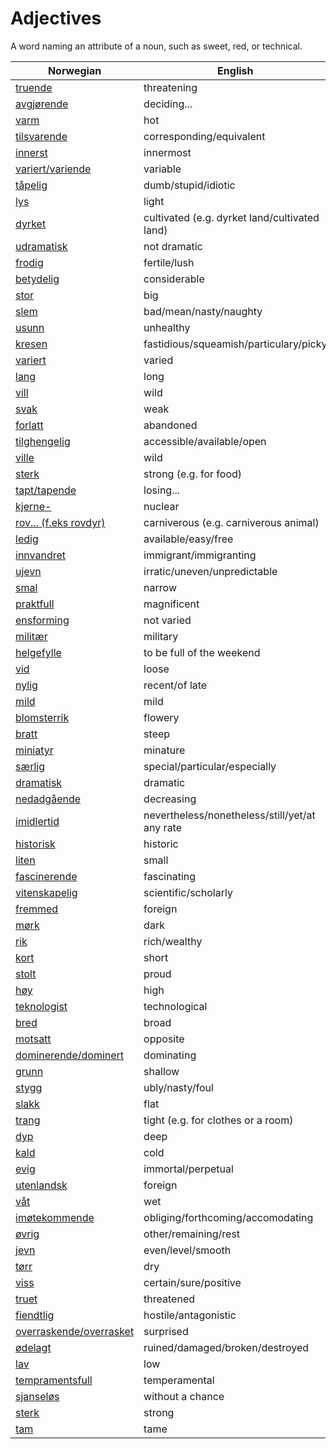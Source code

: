 # Adjectives

A word naming an attribute of a noun, such as sweet, red, or technical.

| Norwegian | English |
| --- | --- |
| [truende](https://www.ordnett.no/search?language=no&phrase=truende) | threatening |
| [avgjørende](https://www.ordnett.no/search?language=no&phrase=avgjørende) | deciding... |
| [varm](https://www.ordnett.no/search?language=no&phrase=varm) | hot |
| [tilsvarende](https://www.ordnett.no/search?language=no&phrase=tilsvarende) | corresponding/equivalent |
| [innerst](https://www.ordnett.no/search?language=no&phrase=innerst) | innermost |
| [variert/variende](https://www.ordnett.no/search?language=no&phrase=variert/variende) | variable |
| [tåpelig](https://www.ordnett.no/search?language=no&phrase=tåpelig) | dumb/stupid/idiotic |
| [lys](https://www.ordnett.no/search?language=no&phrase=lys) | light |
| [dyrket](https://www.ordnett.no/search?language=no&phrase=dyrket) | cultivated (e.g. dyrket land/cultivated land) |
| [udramatisk](https://www.ordnett.no/search?language=no&phrase=udramatisk) | not dramatic |
| [frodig](https://www.ordnett.no/search?language=no&phrase=frodig) | fertile/lush |
| [betydelig](https://www.ordnett.no/search?language=no&phrase=betydelig) | considerable |
| [stor](https://www.ordnett.no/search?language=no&phrase=stor) | big |
| [slem](https://www.ordnett.no/search?language=no&phrase=slem) | bad/mean/nasty/naughty |
| [usunn](https://www.ordnett.no/search?language=no&phrase=usunn) | unhealthy |
| [kresen](https://www.ordnett.no/search?language=no&phrase=kresen) | fastidious/squeamish/particulary/picky |
| [variert](https://www.ordnett.no/search?language=no&phrase=variert) | varied |
| [lang](https://www.ordnett.no/search?language=no&phrase=lang) | long |
| [vill](https://www.ordnett.no/search?language=no&phrase=vill) | wild |
| [svak](https://www.ordnett.no/search?language=no&phrase=svak) | weak |
| [forlatt](https://www.ordnett.no/search?language=no&phrase=forlatt) | abandoned |
| [tilghengelig](https://www.ordnett.no/search?language=no&phrase=tilghengelig) | accessible/available/open |
| [ville](https://www.ordnett.no/search?language=no&phrase=ville) | wild |
| [sterk](https://www.ordnett.no/search?language=no&phrase=sterk) | strong (e.g. for food) |
| [tapt/tapende](https://www.ordnett.no/search?language=no&phrase=tapt/tapende) | losing... |
| [kjerne-](https://www.ordnett.no/search?language=no&phrase=kjerne-) | nuclear |
| [rov... (f.eks rovdyr)](https://www.ordnett.no/search?language=no&phrase=rov...%20(f.eks%20rovdyr)) | carniverous (e.g. carniverous animal) |
| [ledig](https://www.ordnett.no/search?language=no&phrase=ledig) | available/easy/free |
| [innvandret](https://www.ordnett.no/search?language=no&phrase=innvandret) | immigrant/immigranting |
| [ujevn](https://www.ordnett.no/search?language=no&phrase=ujevn) | irratic/uneven/unpredictable |
| [smal](https://www.ordnett.no/search?language=no&phrase=smal) | narrow |
| [praktfull](https://www.ordnett.no/search?language=no&phrase=praktfull) | magnificent |
| [ensforming](https://www.ordnett.no/search?language=no&phrase=ensforming) | not varied |
| [militær](https://www.ordnett.no/search?language=no&phrase=militær) | military |
| [helgefylle](https://www.ordnett.no/search?language=no&phrase=helgefylle) | to be full of the weekend |
| [vid](https://www.ordnett.no/search?language=no&phrase=vid) | loose |
| [nylig](https://www.ordnett.no/search?language=no&phrase=nylig) | recent/of late |
| [mild](https://www.ordnett.no/search?language=no&phrase=mild) | mild |
| [blomsterrik](https://www.ordnett.no/search?language=no&phrase=blomsterrik) | flowery |
| [bratt](https://www.ordnett.no/search?language=no&phrase=bratt) | steep |
| [miniatyr](https://www.ordnett.no/search?language=no&phrase=miniatyr) | minature |
| [særlig](https://www.ordnett.no/search?language=no&phrase=særlig) | special/particular/especially |
| [dramatisk](https://www.ordnett.no/search?language=no&phrase=dramatisk) | dramatic |
| [nedadgående](https://www.ordnett.no/search?language=no&phrase=nedadgående) | decreasing |
| [imidlertid](https://www.ordnett.no/search?language=no&phrase=imidlertid) | nevertheless/nonetheless/still/yet/at any rate |
| [historisk](https://www.ordnett.no/search?language=no&phrase=historisk) | historic |
| [liten](https://www.ordnett.no/search?language=no&phrase=liten) | small |
| [fascinerende](https://www.ordnett.no/search?language=no&phrase=fascinerende) | fascinating |
| [vitenskapelig](https://www.ordnett.no/search?language=no&phrase=vitenskapelig) | scientific/scholarly |
| [fremmed](https://www.ordnett.no/search?language=no&phrase=fremmed) | foreign |
| [mørk](https://www.ordnett.no/search?language=no&phrase=mørk) | dark |
| [rik](https://www.ordnett.no/search?language=no&phrase=rik) | rich/wealthy |
| [kort](https://www.ordnett.no/search?language=no&phrase=kort) | short |
| [stolt](https://www.ordnett.no/search?language=no&phrase=stolt) | proud |
| [høy](https://www.ordnett.no/search?language=no&phrase=høy) | high |
| [teknologist](https://www.ordnett.no/search?language=no&phrase=teknologist) | technological |
| [bred](https://www.ordnett.no/search?language=no&phrase=bred) | broad |
| [motsatt](https://www.ordnett.no/search?language=no&phrase=motsatt) | opposite |
| [dominerende/dominert](https://www.ordnett.no/search?language=no&phrase=dominerende/dominert) | dominating |
| [grunn](https://www.ordnett.no/search?language=no&phrase=grunn) | shallow |
| [stygg](https://www.ordnett.no/search?language=no&phrase=stygg) | ubly/nasty/foul |
| [slakk](https://www.ordnett.no/search?language=no&phrase=slakk) | flat |
| [trang](https://www.ordnett.no/search?language=no&phrase=trang) | tight (e.g. for clothes or a room) |
| [dyp](https://www.ordnett.no/search?language=no&phrase=dyp) | deep |
| [kald](https://www.ordnett.no/search?language=no&phrase=kald) | cold |
| [evig](https://www.ordnett.no/search?language=no&phrase=evig) | immortal/perpetual |
| [utenlandsk](https://www.ordnett.no/search?language=no&phrase=utenlandsk) | foreign |
| [våt](https://www.ordnett.no/search?language=no&phrase=våt) | wet |
| [imøtekommende](https://www.ordnett.no/search?language=no&phrase=imøtekommende) | obliging/forthcoming/accomodating |
| [øvrig](https://www.ordnett.no/search?language=no&phrase=øvrig) | other/remaining/rest |
| [jevn](https://www.ordnett.no/search?language=no&phrase=jevn) | even/level/smooth |
| [tørr](https://www.ordnett.no/search?language=no&phrase=tørr) | dry |
| [viss](https://www.ordnett.no/search?language=no&phrase=viss) | certain/sure/positive |
| [truet](https://www.ordnett.no/search?language=no&phrase=truet) | threatened |
| [fiendtlig](https://www.ordnett.no/search?language=no&phrase=fiendtlig) | hostile/antagonistic |
| [overraskende/overrasket](https://www.ordnett.no/search?language=no&phrase=overraskende/overrasket) | surprised |
| [ødelagt](https://www.ordnett.no/search?language=no&phrase=ødelagt) | ruined/damaged/broken/destroyed |
| [lav](https://www.ordnett.no/search?language=no&phrase=lav) | low |
| [tempramentsfull](https://www.ordnett.no/search?language=no&phrase=tempramentsfull) | temperamental |
| [sjanseløs](https://www.ordnett.no/search?language=no&phrase=sjanseløs) | without a chance |
| [sterk](https://www.ordnett.no/search?language=no&phrase=sterk) | strong |
| [tam](https://www.ordnett.no/search?language=no&phrase=tam) | tame |


